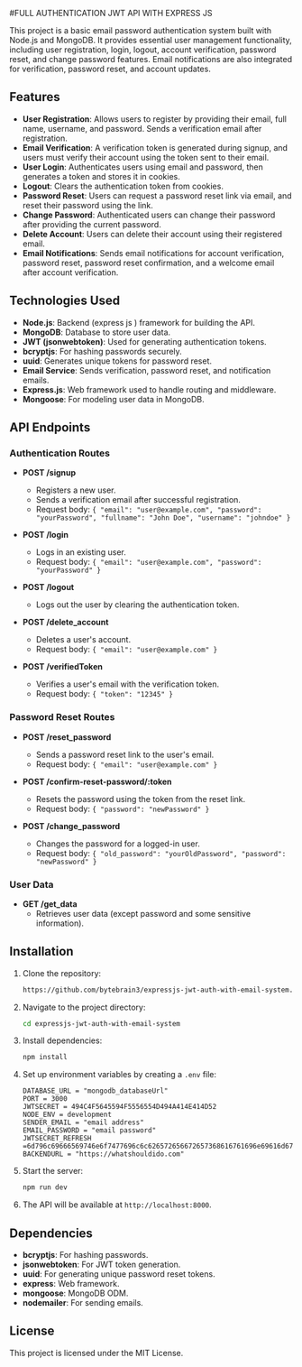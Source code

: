 
#FULL  AUTHENTICATION JWT API WITH EXPRESS JS

This project is a basic email password authentication system built with Node.js and MongoDB. It provides essential user management functionality, including user registration, login, logout, account verification, password reset, and change password features. Email notifications are also integrated for verification, password reset, and account updates.

## Features

- **User Registration**: Allows users to register by providing their email, full name, username, and password. Sends a verification email after registration.
- **Email Verification**: A verification token is generated during signup, and users must verify their account using the token sent to their email.
- **User Login**: Authenticates users using email and password, then generates a token and stores it in cookies.
- **Logout**: Clears the authentication token from cookies.
- **Password Reset**: Users can request a password reset link via email, and reset their password using the link.
- **Change Password**: Authenticated users can change their password after providing the current password.
- **Delete Account**: Users can delete their account using their registered email.
- **Email Notifications**: Sends email notifications for account verification, password reset, password reset confirmation, and a welcome email after account verification.

## Technologies Used

- **Node.js**: Backend (express js ) framework for building the API.
- **MongoDB**: Database to store user data.
- **JWT (jsonwebtoken)**: Used for generating authentication tokens.
- **bcryptjs**: For hashing passwords securely.
- **uuid**: Generates unique tokens for password reset.
- **Email Service**: Sends verification, password reset, and notification emails.
- **Express.js**: Web framework used to handle routing and middleware.
- **Mongoose**: For modeling user data in MongoDB.

## API Endpoints

### Authentication Routes

- **POST /signup**
  - Registers a new user.
  - Sends a verification email after successful registration.
  - Request body: `{ "email": "user@example.com", "password": "yourPassword", "fullname": "John Doe", "username": "johndoe" }`

- **POST /login**
  - Logs in an existing user.
  - Request body: `{ "email": "user@example.com", "password": "yourPassword" }`

- **POST /logout**
  - Logs out the user by clearing the authentication token.

- **POST /delete_account**
  - Deletes a user's account.
  - Request body: `{ "email": "user@example.com" }`

- **POST /verifiedToken**
  - Verifies a user's email with the verification token.
  - Request body: `{ "token": "12345" }`

### Password Reset Routes

- **POST /reset_password**
  - Sends a password reset link to the user's email.
  - Request body: `{ "email": "user@example.com" }`

- **POST /confirm-reset-password/:token**
  - Resets the password using the token from the reset link.
  - Request body: `{ "password": "newPassword" }`

- **POST /change_password**
  - Changes the password for a logged-in user.
  - Request body: `{ "old_password": "yourOldPassword", "password": "newPassword" }`

### User Data

- **GET /get_data**
  - Retrieves user data (except password and some sensitive information).

## Installation

1. Clone the repository:
    ```bash
    https://github.com/bytebrain3/expressjs-jwt-auth-with-email-system.git
    ```

2. Navigate to the project directory:
    ```bash
    cd expressjs-jwt-auth-with-email-system
    ```

3. Install dependencies:
    ```bash
    npm install
    ```

4. Set up environment variables by creating a `.env` file:
    ```
    DATABASE_URL = "mongodb_databaseUrl"
    PORT = 3000
    JWTSECRET = 494C4F5645594F5556554D494A414E414D52
    NODE_ENV = development
    SENDER_EMAIL = "email address"
    EMAIL_PASSWORD = "email password"
    JWTSECRET_REFRESH =6d796c69666569746e6f7477696c6c626572656672657368616761696e69616d676f6e6164656976657279736f6f6d
    BACKENDURL = "https://whatshouldido.com"

    ```

5. Start the server:
    ```bash
    npm run dev
    ```

6. The API will be available at `http://localhost:8000`.

## Dependencies

- **bcryptjs**: For hashing passwords.
- **jsonwebtoken**: For JWT token generation.
- **uuid**: For generating unique password reset tokens.
- **express**: Web framework.
- **mongoose**: MongoDB ODM.
- **nodemailer**: For sending emails.

## License

This project is licensed under the MIT License.

